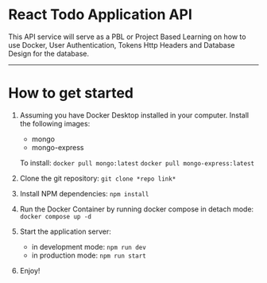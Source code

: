 # React Todo Application API

This API service will serve as a PBL or Project Based Learning on how to use Docker, User Authentication, Tokens
Http Headers and Database Design for the database.

---

# How to get started
1. Assuming you have Docker Desktop installed in your computer. Install the following images:
    - mongo
    - mongo-express

    To install:
    ```docker pull mongo:latest```
    ```docker pull mongo-express:latest```

2. Clone the git repository:
    ```git clone *repo link*```

3. Install NPM dependencies:
    ```npm install```

4. Run the Docker Container by running docker compose in detach mode:
    ```docker compose up -d```

5. Start the application server:
    - in development mode:
    ```npm run dev```
    - in production mode:
    ```npm run start```
6. Enjoy!